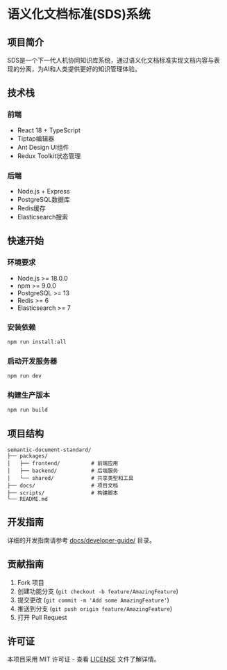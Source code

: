 # 语义化文档标准(SDS)系统

## 项目简介

SDS是一个下一代人机协同知识库系统，通过语义化文档标准实现文档内容与表现的分离，为AI和人类提供更好的知识管理体验。

## 技术栈

### 前端
- React 18 + TypeScript
- Tiptap编辑器
- Ant Design UI组件
- Redux Toolkit状态管理

### 后端
- Node.js + Express
- PostgreSQL数据库
- Redis缓存
- Elasticsearch搜索

## 快速开始

### 环境要求
- Node.js >= 18.0.0
- npm >= 9.0.0
- PostgreSQL >= 13
- Redis >= 6
- Elasticsearch >= 7

### 安装依赖
```bash
npm run install:all
```

### 启动开发服务器
```bash
npm run dev
```

### 构建生产版本
```bash
npm run build
```

## 项目结构

```
semantic-document-standard/
├── packages/
│   ├── frontend/          # 前端应用
│   ├── backend/           # 后端服务
│   └── shared/            # 共享类型和工具
├── docs/                  # 项目文档
├── scripts/               # 构建脚本
└── README.md
```

## 开发指南

详细的开发指南请参考 [docs/developer-guide/](./docs/developer-guide/) 目录。

## 贡献指南

1. Fork 项目
2. 创建功能分支 (`git checkout -b feature/AmazingFeature`)
3. 提交更改 (`git commit -m 'Add some AmazingFeature'`)
4. 推送到分支 (`git push origin feature/AmazingFeature`)
5. 打开 Pull Request

## 许可证

本项目采用 MIT 许可证 - 查看 [LICENSE](LICENSE) 文件了解详情。
